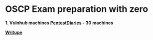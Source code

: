 # OSCP Exam preparation with zero

**1. Vulnhub machines [PentestDiaries](https://www.youtube.com/watch?v=NXkGmSjIdtw&list=PLa1NVzrmWk35nFJBKW5n0gFgRhEW1Gf17&ab_channel=PentestDiaries) - 30 machines**

**[Writupe](https://deepakchanchal.wordpress.com/2021/03/26/oscp-a-journey-from-failure-to-success/)**

